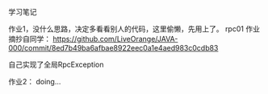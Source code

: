 学习笔记

作业1，没什么思路，决定多看看别人的代码，这里偷懒，先用上了。
rpc01 作业摘抄自同学：
https://github.com/LiveOrange/JAVA-000/commit/8ed7b49ba6afbae8922eec0a1e4aed983c0cdb83

自己实现了全局RpcException

作业2： doing...